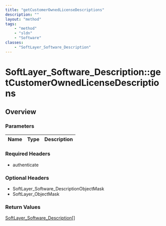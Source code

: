 ```yaml
---
title: "getCustomerOwnedLicenseDescriptions"
description: ""
layout: "method"
tags:
    - "method"
    - "sldn"
    - "Software"
classes:
    - "SoftLayer_Software_Description"
---
```

# SoftLayer_Software_Description::getCustomerOwnedLicenseDescriptions
## Overview 


### Parameters 
|Name | Type | Description |
| --- | --- | --- |


### Required Headers
* authenticate

### Optional Headers
* SoftLayer_Software_DescriptionObjectMask
* SoftLayer_ObjectMask

### Return Values
<a href='/reference/datatypes/SoftLayer_Software_Description'>SoftLayer_Software_Description[] </a>
